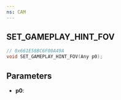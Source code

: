 ```yaml
---
ns: CAM
---
```

## SET_GAMEPLAY_HINT_FOV

```c
// 0x661E58BC6F00A49A
void SET_GAMEPLAY_HINT_FOV(Any p0);
```

## Parameters
* **p0**:
